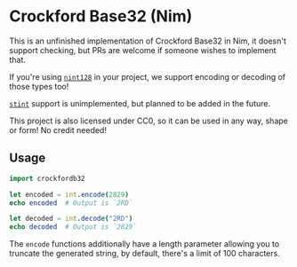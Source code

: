 # Crockford Base32 (Nim)
This is an unfinished implementation of Crockford Base32 in Nim, it
doesn't support checking, but PRs are welcome if someone wishes to
implement that.

If you're using [`nint128`](https://github.com/rockcavera/nim-nint128)
in your project, we support encoding or decoding of those types too!

[`stint`](https://github.com/status-im/nim-stint) support is
unimplemented, but planned to be added in the future.

This project is also licensed under CC0, so it can be used in any way,
shape or form! No credit needed!

## Usage
```nim
import crockfordb32

let encoded = int.encode(2829)
echo encoded  # Output is `2RD`

let decoded = int.decode("2RD")
echo decoded  # Output is `2829`
```

The `encode` functions additionally have a length parameter allowing
you to truncate the generated string, by default, there's a limit of
100 characters.
